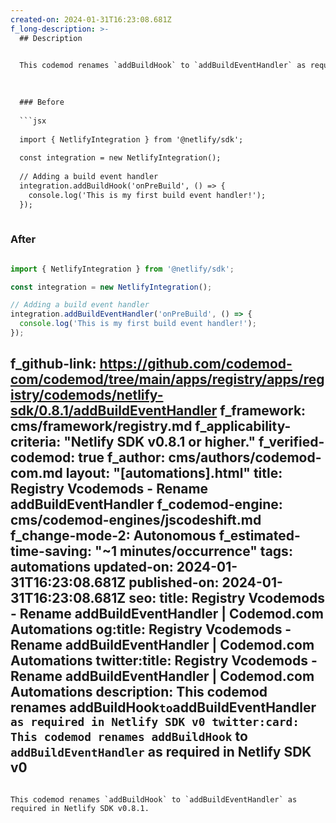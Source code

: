 ```yaml
---
created-on: 2024-01-31T16:23:08.681Z
f_long-description: >-
  ## Description
  

  This codemod renames `addBuildHook` to `addBuildEventHandler` as required in Netlify SDK v0.8.1.
  

  
  ### Before
  
  ```jsx
  
  import { NetlifyIntegration } from '@netlify/sdk';
  
  const integration = new NetlifyIntegration();
  
  // Adding a build event handler
  integration.addBuildHook('onPreBuild', () => {
  	console.log('This is my first build event handler!');
  });
  
  ```
  
  ### After
  
  ```jsx
  
  import { NetlifyIntegration } from '@netlify/sdk';
  
  const integration = new NetlifyIntegration();
  
  // Adding a build event handler
  integration.addBuildEventHandler('onPreBuild', () => {
  	console.log('This is my first build event handler!');
  });
  
  ```
f_github-link: https://github.com/codemod-com/codemod/tree/main/apps/registry/apps/registry/codemods/netlify-sdk/0.8.1/addBuildEventHandler
f_framework: cms/framework/registry.md
f_applicability-criteria: "Netlify SDK v0.8.1 or higher."
f_verified-codemod: true
f_author: cms/authors/codemod-com.md
layout: "[automations].html"
title: Registry Vcodemods - Rename addBuildEventHandler
f_codemod-engine: cms/codemod-engines/jscodeshift.md
f_change-mode-2: Autonomous
f_estimated-time-saving: "~1 minutes/occurrence"
tags: automations
updated-on: 2024-01-31T16:23:08.681Z
published-on: 2024-01-31T16:23:08.681Z
seo:
  title: Registry Vcodemods - Rename addBuildEventHandler | Codemod.com Automations
  og:title: Registry Vcodemods - Rename addBuildEventHandler | Codemod.com Automations
  twitter:title: Registry Vcodemods - Rename addBuildEventHandler | Codemod.com Automations
  description: This codemod renames addBuildHook` to `addBuildEventHandler` as required in Netlify SDK v0
  twitter:card: This codemod renames addBuildHook` to `addBuildEventHandler` as required in Netlify SDK v0
---
```

This codemod renames `addBuildHook` to `addBuildEventHandler` as required in Netlify SDK v0.8.1.